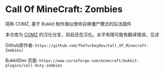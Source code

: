 # Call Of MineCraft: Zombies

简称 COMZ, 基于 Bukkit 制作类似使命召唤僵尸模式的玩法插件

本仓库为 [COMZ](https://github.com/TheTurkeyDev/Call_Of_Minecraft-Zombies/) 的汉化分支，目前还在汉化。水平有限可能有翻译错误，见谅

Github原作者: `https://github.com/TheTurkeyDev/Call_Of_Minecraft-Zombies/`

BukkitDev 页面: `https://www.curseforge.com/minecraft/bukkit-plugins/call-duty-zombies`
